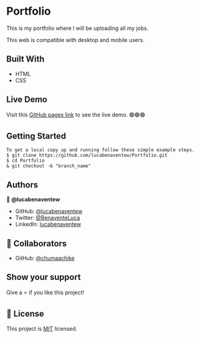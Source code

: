 # Portfolio

 This is my portfolio where I will be uploading all my jobs.
 
 This web is compatible with desktop and mobile users.

## Built With

- HTML
- CSS


## Live Demo
Visit this [GitHub pages link](https://lucabenaventew.github.io/Portfolio/) to see the live demo. 🟢🟢🟢

## Getting Started

```
To get a local copy up and running follow these simple example steps.
$ git clone https://github.com/lucabenaventew/Portfolio.git
$ cd Portfolio
& git checkout -b "branch_name"
```

## Authors

👤 **@lucabenaventew**

- GitHub: [@lucabenaventew](https://github.com/lucabenaventew)
- Twitter: [@BenaventeLuca](https://twitter.com/BenaventeLuca)
- LinkedIn: [lucabenaventew](https://linkedin.com/in/lucabenaventew/)

## 🤝 Collaborators

- GitHub: [@chumaachike](https://github.com/chumaachike)

## Show your support

Give a ⭐️ if you like this project!


## 📝 License

This project is [MIT](./MIT.md) licensed.

